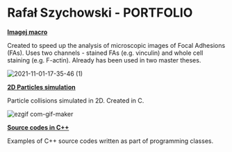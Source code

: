 # Rafał Szychowski - PORTFOLIO

**[Imagej macro](https://github.com/rafszych/FAs-ImageJ-Macro/tree/main)**

Created to speed up the analysis of microscopic images of Focal Adhesions (FAs). Uses two channels - stained FAs (e.g. vinculin) and whole cell staining (e.g. F-actin). Already has been used in two master theses.

![2021-11-01-17-35-46 (1)](https://user-images.githubusercontent.com/56659395/139720978-52918ed9-08a3-4ea8-8483-1443b44dc1d9.gif)


**[2D Particles simulation](https://github.com/rafszych/2D-simulation)**

Particle collisions simulated in 2D. Created in C.

![ezgif com-gif-maker](https://user-images.githubusercontent.com/56659395/139721003-6fd94f75-a82c-4219-98a5-da9608a8aaac.gif)



**[Source codes in C++](https://github.com/rafszych/CPP-exercises)**

Examples of C++ source codes written as part of programming classes.
